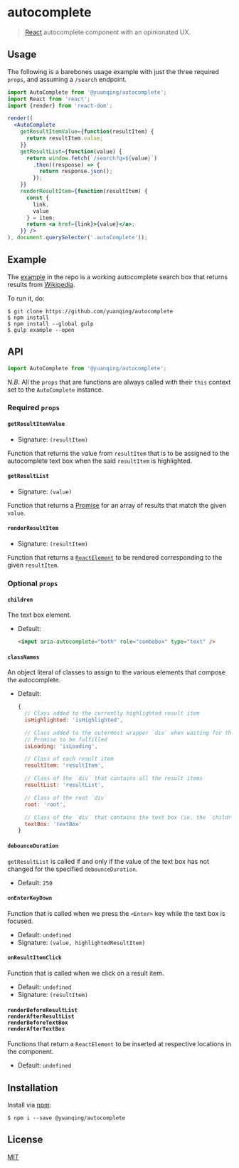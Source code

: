 # autocomplete

> [React](https://facebook.github.io/react/) autocomplete component with an opinionated UX.

## Usage

The following is a barebones usage example with just the three required `props`, and assuming a `/search` endpoint.

```jsx
import AutoComplete from '@yuanqing/autocomplete';
import React from 'react';
import {render} from 'react-dom';

render((
  <AutoComplete
    getResultItemValue={function(resultItem) {
      return resultItem.value;
    }}
    getResultList={function(value) {
      return window.fetch(`/search?q=${value}`)
        .then((response) => {
          return response.json();
        });
    }}
    renderResultItem={function(resultItem) {
      const {
        link,
        value
      } = item;
      return <a href={link}>{value}</a>;
    }} />
), document.querySelector('.autoComplete'));
```

## Example

The [example](example/) in the repo is a working autocomplete search box that returns results from [Wikipedia](https://www.mediawiki.org/wiki/API:Main_page).

To run it, do:

```
$ git clone https://github.com/yuanqing/autocomplete
$ npm install
$ npm install --global gulp
$ gulp example --open
```

## API

```js
import AutoComplete from '@yuanqing/autocomplete';
```

*N.B.* All the `props` that are functions are always called with their `this` context set to the `AutoComplete` instance.

### Required `props`

#### `getResultItemValue`

- Signature: `(resultItem)`

Function that returns the value from `resultItem` that is to be assigned to the autocomplete text box when the said `resultItem` is highlighted.

#### `getResultList`

- Signature: `(value)`

Function that returns a [Promise](https://github.com/stefanpenner/es6-promise) for an array of results that match the given `value`.

#### `renderResultItem`

- Signature: `(resultItem)`

Function that returns a [`ReactElement`](https://facebook.github.io/react/docs/top-level-api.html#react.createelement) to be rendered corresponding to the given `resultItem`.

### Optional `props`

#### `children`

The text box element.

- Default:

    ```html
    <input aria-autocomplete="both" role="combobox" type="text" />
    ```

#### `classNames`

An object literal of classes to assign to the various elements that compose the autocomplete.

- Default:

    ```js
    {
      // Class added to the currently highlighted result item
      isHighlighted: 'isHighlighted',

      // Class added to the outermost wrapper `div` when waiting for the `getResultList`
      // Promise to be fulfilled
      isLoading: 'isLoading',

      // Class of each result item
      resultItem: 'resultItem',

      // Class of the `div` that contains all the result items
      resultList: 'resultList',

      // Class of the root `div`
      root: 'root',

      // Class of the `div` that contains the text box (ie. the `children` prop)
      textBox: 'textBox'
    }
    ```

#### `debounceDuration`

`getResultList` is called if and only if the value of the text box has not changed for the specified `debounceDuration`.

- Default: `250`

#### `onEnterKeyDown`

Function that is called when we press the `<Enter>` key while the text box is focused.

- Default: `undefined`
- Signature: `(value, highlightedResultItem)`

#### `onResultItemClick`

Function that is called when we click on a result item.

- Default: `undefined`
- Signature: `(resultItem)`

#### `renderBeforeResultList`<br />`renderAfterResultList`<br />`renderBeforeTextBox`<br />`renderAfterTextBox`

Functions that return a `ReactElement` to be inserted at respective locations in the component.

- Default: `undefined`

## Installation

Install via [npm](https://npmjs.com):

```
$ npm i --save @yuanqing/autocomplete
```

## License

[MIT](LICENSE.md)

